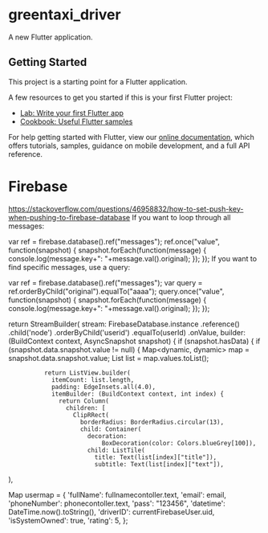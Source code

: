 # greentaxi_driver

A new Flutter application.

## Getting Started

This project is a starting point for a Flutter application.

A few resources to get you started if this is your first Flutter project:

- [Lab: Write your first Flutter app](https://flutter.dev/docs/get-started/codelab)
- [Cookbook: Useful Flutter samples](https://flutter.dev/docs/cookbook)

For help getting started with Flutter, view our
[online documentation](https://flutter.dev/docs), which offers tutorials,
samples, guidance on mobile development, and a full API reference.

Firebase
========
https://stackoverflow.com/questions/46958832/how-to-set-push-key-when-pushing-to-firebase-database
If you want to loop through all messages:

var ref = firebase.database().ref("messages");
ref.once("value", function(snapshot) {
  snapshot.forEach(function(message) {
    console.log(message.key+": "+message.val().original);
  });
});
If you want to find specific messages, use a query:

var ref = firebase.database().ref("messages");
var query = ref.orderByChild("original").equalTo("aaaa");
query.once("value", function(snapshot) {
  snapshot.forEach(function(message) {
    console.log(message.key+": "+message.val().original);
  });
});


  return StreamBuilder(
        stream: FirebaseDatabase.instance
            .reference()
            .child('node')
            .orderByChild('userid')
            .equalTo(userId)
            .onValue,
        builder: (BuildContext context, AsyncSnapshot<Event> snapshot) {
          if (snapshot.hasData) {
            if (snapshot.data.snapshot.value != null) {
              Map<dynamic, dynamic> map = snapshot.data.snapshot.value;
              List<dynamic> list = map.values.toList();


              return ListView.builder(
                itemCount: list.length,
                padding: EdgeInsets.all(4.0),
                itemBuilder: (BuildContext context, int index) {
                  return Column(
                    children: [
                      ClipRRect(
                        borderRadius: BorderRadius.circular(13),
                        child: Container(
                          decoration:
                              BoxDecoration(color: Colors.blueGrey[100]),
                          child: ListTile(
                            title: Text(list[index]["title"]),
                            subtitle: Text(list[index]["text"]),
),


  Map usermap = {
            'fullName': fullnamecontoller.text,
            'email': email,
            'phoneNumber': phonecontoller.text,
            'pass': "123456",
            'datetime': DateTime.now().toString(),
            'driverID': currentFirebaseUser.uid,
            'isSystemOwned': true,
            'rating': 5,
          };